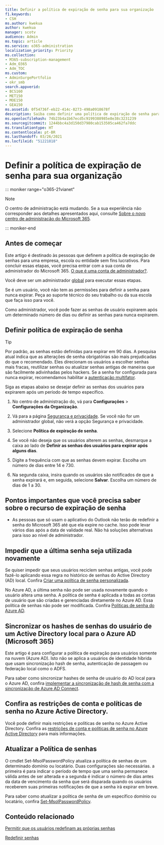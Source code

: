 ```yaml
---
title: Definir a política de expiração de senha para sua organização
f1.keywords:
- CSH
ms.author: kwekua
author: kwekua
manager: scotv
audience: Admin
ms.topic: article
ms.service: o365-administration
localization_priority: Priority
ms.collection:
- M365-subscription-management
- Adm_O365
- Adm_TOC
ms.custom:
- AdminSurgePortfolio
- okr_smb
search.appverid:
- BCS160
- MET150
- MOE150
- GEA150
ms.assetid: 0f54736f-eb22-414c-8273-498a0918678f
description: Saiba como definir uma política de expiração de senha para sua organização no centro de administração do Microsoft 365.
ms.openlocfilehash: 74b23b4a1b67ecd5c9199388985e8e38c3231239
ms.sourcegitcommit: 1244bbc4a3d150d37980cab153505ca462fa7ddc
ms.translationtype: HT
ms.contentlocale: pt-BR
ms.lasthandoff: 03/26/2021
ms.locfileid: "51221818"
---
```

# <a name="set-the-password-expiration-policy-for-your-organization"></a>Definir a política de expiração de senha para sua organização

::: moniker range="o365-21vianet"

> [!NOTE]
> O centro de administração está mudando. Se a sua experiência não corresponder aos detalhes apresentados aqui, consulte [Sobre o novo centro de administração do Microsoft 365](../microsoft-365-admin-center-preview.md?view=o365-worldwide).

::: moniker-end

## <a name="before-you-begin"></a>Antes de começar

Este artigo é destinado às pessoas que definem a política de expiração de senhas para uma empresa, escola ou entidade sem fins lucrativos. Para concluir essas etapas, você precisa entrar com a sua conta de administrador do Microsoft 365. [O que é uma conta de administrador?](https://docs.microsoft.com/microsoft-365/business-video/admin-center-overview).

Você deve ser um administrador [global](../add-users/about-admin-roles.md) para executar essas etapas.

Se é um usuário, você não tem as permissões para definir a senha para nunca expirar. Peça ao suporte técnico do seu trabalho ou da sua escola que faça isso para você. 

Como administrador, você pode fazer as senhas de usuário expirarem após um determinado número de dias ou definir as senhas para nunca expirarem.

## <a name="set-password-expiration-policy"></a>Definir política de expiração de senha

> [!Tip]
> Por padrão, as senhas estão definidas para expirar em 90 dias. A pesquisa atual indica que as alterações de senha obrigatórias são mais prejudicadas do que o recomendado. Eles direcionam os usuários a escolher senhas mais fracas, reutilizar senhas ou atualizar senhas antigas de maneiras que são facilmente adivinhadas pelos hackers. Se a senha for configurada para nunca expirar, recomendamos habilitar a [autenticação multifator](../security-and-compliance/set-up-multi-factor-authentication.md).

Siga as etapas abaixo se desejar definir as senhas dos usuários para expirarem após um período de tempo específico.

1. No centro de administração do, vá para **Configurações** \> **Configurações da Organização**.

2. Vá para a página <a href="https://go.microsoft.com/fwlink/p/?linkid=2072756" target="_blank">Segurança e privacidade</a>.
 Se você não for um administrador global, não verá a opção Segurança e privacidade.
  
3. Selecione **Política de expiração de senha**.
  
4. Se você não deseja que os usuários alterem as senhas, desmarque a caixa ao lado de **Definir as senhas dos usuários para expirar após alguns dias**.
  
5. Digite a frequência com que as senhas devem expirar. Escolha um número de dias entre 14 e 730.
  
6. Na segunda caixa, insira quando os usuários são notificados de que a senha expirará e, em seguida, selecione **Salvar**. Escolha um número de dias de 1 a 30.
  
## <a name="important-things-you-need-to-know-about-the-password-expiration-feature"></a>Pontos importantes que você precisa saber sobre o recurso de expiração de senha
  
- As pessoas que só usam o aplicativo do Outlook não terão de redefinir a senha do Microsoft 365 até que ela expire no cache. Isso pode levar vários dias após a data de validade real. Não há soluções alternativas para isso ao nível de administrador.

## <a name="prevent-last-password-from-being-used-again"></a>Impedir que a última senha seja utilizada novamente

Se quiser impedir que seus usuários reciclem senhas antigas, você pode fazê-lo aplicando essa regra no histórico de senhas do Active Directory (AD) local. Confira [Criar uma política de senha personalizada](/azure/active-directory-domain-services/password-policy#create-a-custom-password-policy).

No Azure AD, a última senha não pode ser usada novamente quando o usuário altera uma senha. A política de senha é aplicada a todas as contas de usuário que são criadas e gerenciadas diretamente no Azure AD. Essa política de senhas não pode ser modificada. Confira [Políticas de senha do Azure AD](/azure/active-directory/authentication/concept-sspr-policy#password-policies-that-only-apply-to-cloud-user-accounts).

## <a name="synchronize-user-passwords-hashes-from-an-on-premises-active-directory-to-azure-ad-microsoft-365"></a>Sincronizar os hashes de senhas do usuário de um Active Directory local para o Azure AD (Microsoft 365)

Este artigo é para configurar a política de expiração para usuários somente na nuvem (Azure AD). Isto não se aplica a usuários de identidade híbrida que usam sincronização hash de senha, autenticação de passagem ou federação local como o ADFS.
  
Para saber como sincronizar hashes de senha de usuário do AD local para o Azure AD, confira [implementar a sincronização de hash de senha com a sincronização de Azure AD Connect](/azure/active-directory/hybrid/how-to-connect-password-hash-synchronization).

## <a name="password-policies-and-account-restrictions-in-azure-active-directory"></a>Confira as restrições de conta e políticas de senha no Azure Active Directory.

Você pode definir mais restrições e políticas de senha no Azure Active Directory. Confira as [restrições de conta e políticas de senha no Azure Active Directory](/azure/active-directory/authentication/concept-sspr-policy) para mais informações.

## <a name="update-password-policy"></a>Atualizar a Política de senhas

O cmdlet Set-MsolPasswordPolicy atualiza a política de senhas de um determinado domínio ou locatário. Duas configurações são necessárias. a primeira é para indicar o período de tempo que uma senha permanece válida antes de ser alterada e a segunda é indicar o número de dias antes da data de vencimento da senha que será disparada quando os usuários receberem suas primeiras notificações de que a senha irá expirar em breve.

Para saber como atualizar a política de senha de um específico domínio ou locatário, confira [Set-MsolPasswordPolicy](/powershell/module/msonline/set-msolpasswordpolicy?view=azureadps-1.0).

## <a name="related-content"></a>Conteúdo relacionado

[Permitir que os usuários redefinam as próprias senhas](../add-users/let-users-reset-passwords.md)

[Redefinir senhas](../add-users/reset-passwords.md)